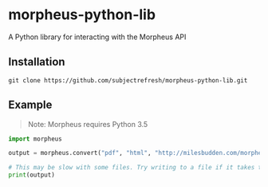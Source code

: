# morpheus-python-lib
A Python library for interacting with the Morpheus API

## Installation
```git clone https://github.com/subjectrefresh/morpheus-python-lib.git```

## Example

>Note: Morpheus requires Python 3.5

```python
import morpheus

output = morpheus.convert("pdf", "html", "http://milesbudden.com/morpheus.pdf")

# This may be slow with some files. Try writing to a file if it takes too long.
print(output)
```